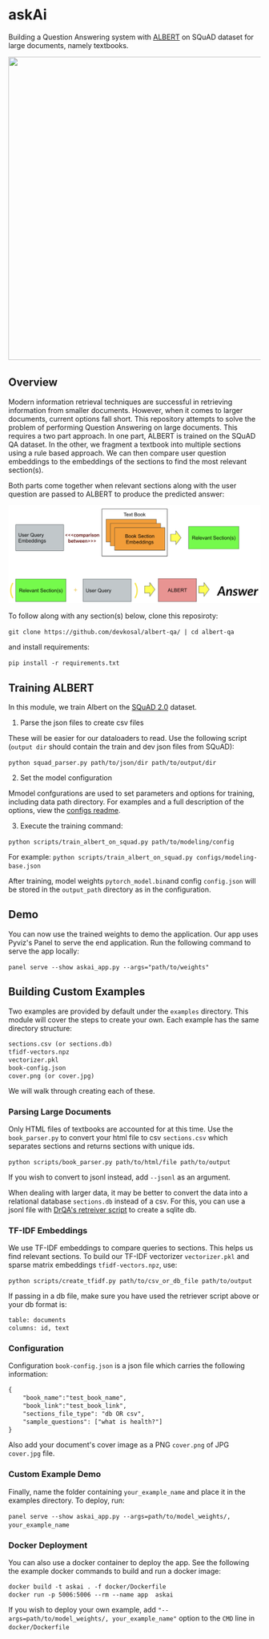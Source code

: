 # askAi
Building a Question Answering system with [ALBERT](https://ai.googleblog.com/2019/12/albert-lite-bert-for-self-supervised.html) on SQuAD dataset for large documents, namely textbooks.

<p align="center">
  <img width="512" height="605" src="https://github.com/devkosal/askai/raw/master/resources/demo.gif"></img>
</p>

## Overview
Modern information retrieval techniques are successful in retrieving information from smaller documents. However, when it comes to larger documents, current options fall short. This repository attempts to solve the problem of performing Question Answering on large documents. This requires a two part approach. In one part, ALBERT is trained on the SQuAD QA dataset. In the other, we fragment a textbook into multiple sections using a rule based approach. We can then compare user question embeddings to the embeddings of the sections to find the most relevant section(s). 

Both parts come together when relevant sections along with the user question are passed to ALBERT to produce the predicted answer:

![Diagram](resources/diagram.png)

To follow along with any section(s) below, clone this reposiroty:

```git clone https://github.com/devkosal/albert-qa/ | cd albert-qa```

and install requirements:

```pip install -r requirements.txt```



## Training ALBERT

In this module, we train Albert on the [SQuAD 2.0](https://rajpurkar.github.io/SQuAD-explorer/) dataset.

1. Parse the json files to create csv files 

These will be easier for our dataloaders to read. Use the following script (`output dir` should contain the train and dev json files from SQuAD):

`python squad_parser.py path/to/json/dir path/to/output/dir`


2. Set the model configuration

Mmodel confgurations are used to set parameters and options for training, including data path directory. For examples and a full description of the options, view the [configs readme](https://github.com/devkosal/askai/tree/master/configs).

3. Execute the training command:

`python scripts/train_albert_on_squad.py path/to/modeling/config`

For example: `python scripts/train_albert_on_squad.py configs/modeling-base.json`

After training, model weights ```pytorch_model.bin```and config ```config.json``` will be stored in the `output_path` directory as in the configuration.

## Demo

You can now use the trained weights to demo the application. Our app uses Pyviz's Panel to serve the end application. Run the following command to serve the app locally:

```panel serve --show askai_app.py --args="path/to/weights"```

## Building Custom Examples

Two examples are provided by default under the ```examples``` directory. This module will cover the steps to create your own. Each example has the same directory structure:

```
sections.csv (or sections.db)
tfidf-vectors.npz
vectorizer.pkl
book-config.json
cover.png (or cover.jpg)
```

We will walk through creating each of these.

### Parsing Large Documents

Only HTML files of textbooks are accounted for at this time. Use the ```book_parser.py``` to convert your html file to csv `sections.csv` which separates sections and returns sections with unique ids.  

`python scripts/book_parser.py path/to/html/file path/to/output`

If you wish to convert to jsonl instead, add `--jsonl` as an argument.

When dealing with larger data, it may be better to convert the data into a relational database `sections.db` instead of a csv. For this, you can use a jsonl file with [DrQA's retreiver script](https://github.com/facebookresearch/DrQA/tree/master/scripts/retriever#storing-the-documents) to create a sqlite db.

### TF-IDF Embeddings 

We use TF-IDF embeddings to compare queries to sections. This helps us find relevant sections. To build our TF-IDF vectorizer `vectorizer.pkl` and sparse matrix embeddings `tfidf-vectors.npz`, use:

`python scripts/create_tfidf.py path/to/csv_or_db_file path/to/output`

If passing in a db file, make sure you have used the retriever script above or your db format is:

```
table: documents
columns: id, text
```

### Configuration

Configuration `book-config.json` is a json file which carries the following information:

```
{
    "book_name":"test_book_name",
    "book_link":"test_book_link",
    "sections_file_type": "db OR csv",
    "sample_questions": ["what is health?"]
}
```
Also add your document's cover image as a PNG `cover.png` of JPG `cover.jpg` file. 

### Custom Example Demo

Finally, name the folder containing `your_example_name` and place it in the examples directory. To deploy, run:

`panel serve --show askai_app.py --args=path/to/model_weights/, your_example_name`

### Docker Deployment

You can also use a docker container to deploy the app. See the following the example docker commands to build and run a docker image:

```
docker build -t askai . -f docker/Dockerfile 
docker run -p 5006:5006 --rm --name app  askai 

```

If you wish to deploy your own example, add `"--args=path/to/model_weights/, your_example_name"` option to the `CMD` line in `docker/Dockerfile`
